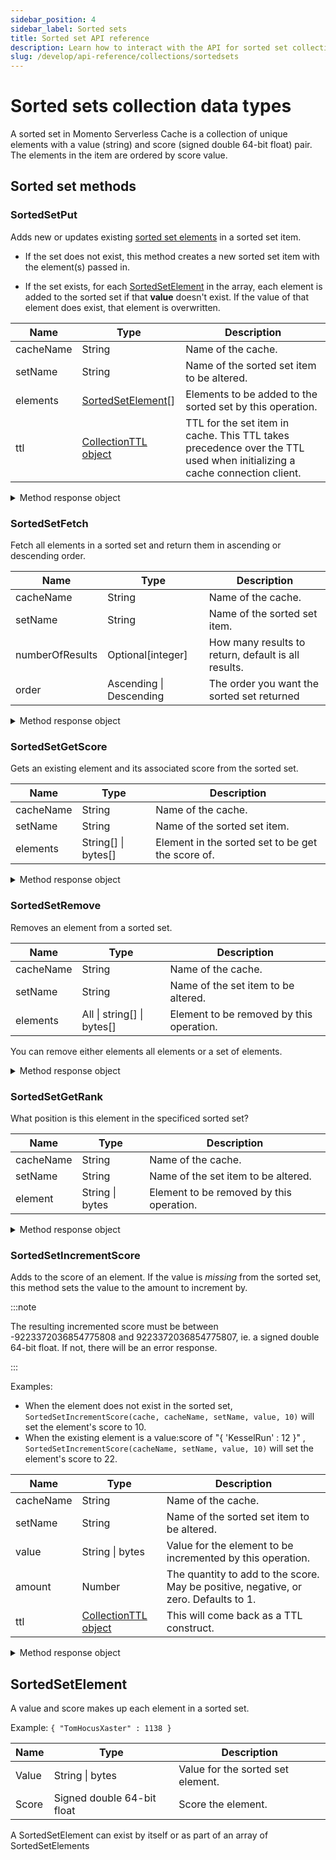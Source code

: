 ```yaml
---
sidebar_position: 4
sidebar_label: Sorted sets
title: Sorted set API reference
description: Learn how to interact with the API for sorted set collection data types in Momento Serverless Cache.
slug: /develop/api-reference/collections/sortedsets
---
```


# Sorted sets collection data types
A sorted set in Momento Serverless Cache is a collection of unique elements with a value (string) and score (signed double 64-bit float) pair. The elements in the item are ordered by score value.

## Sorted set methods

### SortedSetPut

Adds new or updates existing [sorted set elements](#sortedsetelement) in a sorted set item.

- If the set does not exist, this method creates a new sorted set item with the element(s) passed in.

- If the set exists, for each [SortedSetElement](#sortedsetelement) in the array, each element is added to the sorted set if that **value** doesn't exist. If the value of that element does exist, that element is overwritten.

| Name            | Type               | Description                                   |
| --------------- | ------------------ | --------------------------------------------- |
| cacheName       | String             | Name of the cache.                            |
| setName         | String             | Name of the sorted set item to be altered. |
| elements        | [SortedSetElement](#sortedsetelement)[] | Elements to be added to the sorted set by this operation. |
| ttl             | [CollectionTTL object](./collection-ttl.md) | TTL for the set item in cache. This TTL takes precedence over the TTL used when initializing a cache connection client. |

<details>
  <summary>Method response object</summary>

* Success
* Error

See [response objects](./response-objects.md) for specific information.

</details>

### SortedSetFetch

Fetch all elements in a sorted set and return them in ascending or descending order.

| Name            | Type            | Description                                   |
| --------------- | --------------- | --------------------------------------------- |
| cacheName       | String          | Name of the cache.                            |
| setName         | String          | Name of the sorted set item. |
| numberOfResults | Optional[integer]   | How many results to return, default is all results. |
| order           | Ascending \| Descending | The order you want the sorted set returned |

<details>
  <summary>Method response object</summary>

* Hit
    * elements(): SortedSetElement[]
* Miss
* Error

See [response objects](./response-objects.md) for specific information.

</details>

### SortedSetGetScore

Gets an existing element and its associated score from the sorted set.

| Name             | Type                | Description                                   |
| ---------------- | ------------------- | --------------------------------------------- |
| cacheName        | String              | Name of the cache.                            |
| setName          | String              | Name of the sorted set item. |
| elements         | String[] \| bytes[] | Element in the sorted set to be get the score of. |

<details>
  <summary>Method response object</summary>

* Cache hit
    * Elements() (returns hit/miss per element)
      * Hit:
        * Score: number
      * Miss
* Cache miss (if the sorted set does not exist)
* Error

See [response objects](./response-objects.md) for specific information.

</details>

### SortedSetRemove

Removes an element from a sorted set.

| Name            | Type             | Description                                   |
| --------------- | ---------------- | --------------------------------------------- |
| cacheName       | String           | Name of the cache.                            |
| setName         | String           | Name of the set item to be altered. |
| elements        | All \| string[] \| bytes[] | Element to be removed by this operation. |

You can remove either elements all elements or a set of elements.

<details>
  <summary>Method response object</summary>

* Success
* Error

See [response objects](./response-objects.md) for specific information.

</details>

### SortedSetGetRank

What position is this element in the specificed sorted set?

| Name            | Type            | Description                                   |
| --------------- | --------------- | --------------------------------------------- |
| cacheName       | String          | Name of the cache.                            |
| setName         | String          | Name of the set item to be altered. |
| element         | String \| bytes | Element to be removed by this operation. |

<details>
  <summary>Method response object</summary>

* Hit
  * Rank: integer
* Miss
* Error

See [response objects](./response-objects.md) for specific information.

</details>

### SortedSetIncrementScore

Adds to the score of an element. If the value is *missing* from the sorted set, this method sets the value to the amount to increment by.

:::note

The resulting incremented score must be between -9223372036854775808 and 9223372036854775807, ie. a signed double 64-bit float. If not, there will be an error response.

:::

Examples:

- When the element does not exist in the sorted set, `SortedSetIncrementScore(cache, cacheName, setName, value, 10)` will set the element's score to 10.
- When the existing element is a value:score of "{ 'KesselRun' : 12 }" , `SortedSetIncrementScore(cacheName, setName, value, 10)` will set the element's score to 22.

| Name            | Type            | Description                                   |
| --------------- | --------------- | --------------------------------------------- |
| cacheName       | String          | Name of the cache.                            |
| setName         | String          | Name of the sorted set item to be altered. |
| value           | String \| bytes | Value for the element to be incremented by this operation. |
| amount          | Number          | The quantity to add to the score. May be positive, negative, or zero. Defaults to 1. |          
| ttl             | [CollectionTTL object](./collection-ttl.md) | This will come back as a TTL construct. |

<details>
  <summary>Method response object</summary>

* Success
  * Value: number - the new value after incrementing
* Error

See [response objects](./response-objects.md) for specific information.

</details>

## SortedSetElement

A value and score makes up each element in a sorted set.

Example:
`{ "TomHocusXaster" : 1138 }`

| Name            | Type                         | Description                                   |
| --------------- | ---------------------------- | --------------------------------------------- |
| Value           | String \| bytes              | Value for the sorted set element.                            |
| Score           | Signed double 64-bit float   | Score the element. |

A SortedSetElement can exist by itself or as part of an array of SortedSetElements
